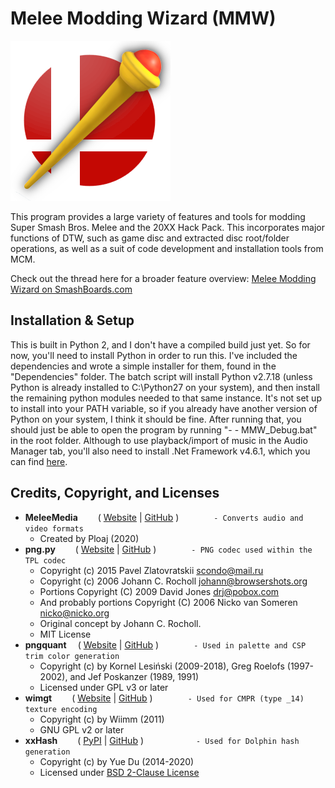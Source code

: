 # Melee Modding Wizard (MMW)
![Melee Modding Wizard](/imgs/logo.png)

This program provides a large variety of features and tools for modding Super Smash Bros. Melee and the 20XX Hack Pack. This incorporates major functions of DTW, such as game disc and extracted disc root/folder operations, as well as a suit of code development and installation tools from MCM.

Check out the thread here for a broader feature overview: [Melee Modding Wizard on SmashBoards.com](https://smashboards.com/threads/melee-modding-wizard-beta-v0-9-3.517823/)

## Installation & Setup

This is built in Python 2, and I don't have a compiled build just yet. So for now, you'll need to install Python in order to run this. I've included the dependencies and wrote a simple installer for them, found in the "Dependencies" folder. The batch script will install Python v2.7.18 (unless Python is already installed to C:\Python27 on your system), and then install the remaining python modules needed to that same instance. It's not set up to install into your PATH variable, so if you already have another version of Python on your system, I think it should be fine. After running that, you should just be able to open the program by running "- - MMW_Debug.bat" in the root folder. Although to use playback/import of music in the Audio Manager tab, you'll also need to install .Net Framework v4.6.1, which you can find [here](https://www.microsoft.com/en-us/download/details.aspx?id=49981).

## Credits, Copyright, and Licenses
* **MeleeMedia**   ( [Website](https://smashboards.com/threads/meleemedia-mth-thp-and-hps-conversion.505591/) | [GitHub](https://github.com/Ploaj/MeleeMedia) )    `- Converts audio and video formats`
    - Created by Ploaj (2020)
* **png.py**       ( [Website](https://pypng.readthedocs.io/en/latest/) | [GitHub](https://github.com/drj11/pypng/) )    `- PNG codec used within the TPL codec`
    - Copyright (c) 2015 Pavel Zlatovratskii <scondo@mail.ru>
    - Copyright (c) 2006 Johann C. Rocholl <johann@browsershots.org>
    - Portions Copyright (C) 2009 David Jones <drj@pobox.com>
    - And probably portions Copyright (C) 2006 Nicko van Someren <nicko@nicko.org>
    - Original concept by Johann C. Rocholl.
    - MIT License
* **pngquant**      ( [Website](https://pngquant.org/) | [GitHub](https://github.com/kornelski/pngquant) )    `- Used in palette and CSP trim color generation`
    - Copyright (c) by Kornel Lesiński (2009-2018), Greg Roelofs (1997-2002), and Jef Poskanzer (1989, 1991)
    - Licensed under GPL v3 or later
* **wimgt**        ( [Website](https://szs.wiimm.de/wimgt/) | [GitHub](https://github.com/Wiimm/wiimms-szs-tools) )    `- Used for CMPR (type _14) texture encoding`
    - Copyright (c) by Wiimm (2011)
    - GNU GPL v2 or later
* **xxHash**    ( [PyPI](https://pypi.org/project/xxhash/) | [GitHub](https://github.com/ifduyue/python-xxhash) )      `- Used for Dolphin hash generation`
    - Copyright (c) by Yue Du (2014-2020)
    - Licensed under [BSD 2-Clause License](http://opensource.org/licenses/BSD-2-Clause)
